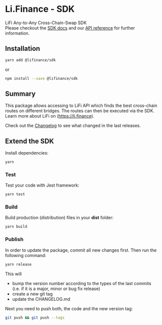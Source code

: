 # Li.Finance - SDK

LiFi Any-to-Any Cross-Chain-Swap SDK  
Please checkout the [SDK docs](https://docs.li.finance/official-documentation/sdk-docs/quick-start) and our [API reference](https://apidocs.li.finance/reference/how-to-transfer-tokens) for further information.

## Installation

```bash
yarn add @lifinance/sdk
```

or

```bash
npm install --save @lifinance/sdk
```

## Summary

This package allows accessing to LiFi API which finds the best cross-chain routes on different bridges. The routes can
then be executed via the SDK. Learn more about LiFi on (https://li.finance).

Check out the [Changelog](./CHANGELOG.md) to see what changed in the last releases.

## Extend the SDK

Install dependencies:

```bash
yarn
```

### Test

Test your code with Jest framework:

```bash
yarn test
```

### Build

Build production (distribution) files in your **dist** folder:

```bash
yarn build
```

### Publish

In order to update the package, commit all new changes first. Then run the following command:

```bash
yarn release
```

This will

* bump the version number according to the types of the last commits (i.e. if it is a major, minor or bug fix release)
* create a new git tag
* update the CHANGELOG.md

Next you need to push both, the code and the new version tag:

```bash
git push && git push --tags
```
